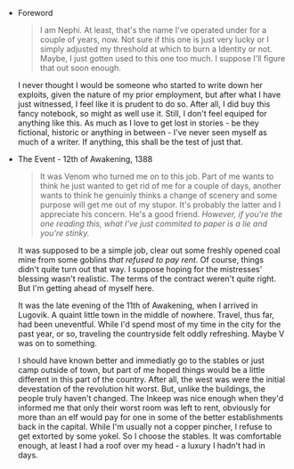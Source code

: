 - Foreword

    > I am Nephi. At least, that's the name I've operated under for a couple of years, now. Not sure if this one is just very lucky or I simply adjusted my threshold at which to
    burn a Identity or not. Maybe, I just gotten used to this one too much. I suppose I'll figure that out soon enough.
      
    I never thought I would be someone who started to write down her exploits, given the nature of my prior employment, but after what I have just witnessed, I feel like it is prudent to do so. After all, I did buy this fancy notebook, so might as well use it. Still, I don't feel equiped for anything like this. As much as I love to get lost in stories - be they fictional, historic or anything in between - I've never seen myself as much of a writer. If anything, this shall be the test of just that.

- The Event - 12th of Awakening, 1388

    > It was Venom who turned me on to this job. Part of me wants to think he just wanted to get rid of me for a couple of days, another wants to think he genuinly thinks a change of scenery and some purpose will get me out of my stupor. It's probably the latter and I appreciate his concern. He's a good friend. *However, if you're the one reading this, what I've just commited to paper is a lie and you're stinky.* 

    It was supposed to be a simple job, clear out some freshly opened coal mine from some goblins *that refused to pay rent*. Of course, things didn't quite turn out that way. I suppose hoping for the mistresses' blessing wasn't realistic. The terms of the contract weren't quite right. But I'm getting ahead of myself here.

    It was the late evening of the 11th of Awakening, when I arrived in Lugovik. A quaint little town in the middle of nowhere. Travel, thus far, had been uneventful. While I'd spend most of my time in the city for the past year, or so, traveling the countryside felt oddly refreshing. Maybe V was on to something.
    
    I should have known better and immediatly go to the stables or just camp outside of town, but part of me hoped things would be a little different in this part of the country. After all, the west was were the initial devestation of the revolution hit worst. But, unlike the buildings, the people truly haven't changed. The Inkeep was nice enough when they'd informed me that only their worst room was left to rent, obviously for more than an elf would pay for one in some of the better establishments back in the capital. While I'm usually not a copper pincher, I refuse to get extorted by some yokel. So I choose the stables. It was comfortable enough, at least I had a roof over my head - a luxury I hadn't had in days.